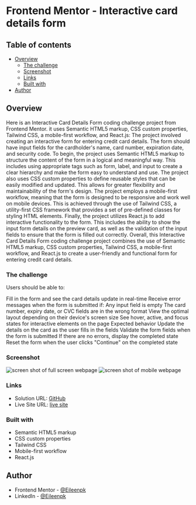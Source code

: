 # Frontend Mentor - Interactive card details form

## Table of contents

- [Overview](#overview)
  - [The challenge](#the-challenge)
  - [Screenshot](#screenshot)
  - [Links](#links)
  - [Built with](#built-with)
- [Author](#author)

## Overview
Here is an Interactive Card Details Form coding challenge project from Frontend Mentor. it uses Semantic HTML5 markup, CSS custom properties, Tailwind CSS, a mobile-first workflow, and React.js:
The project involved creating an interactive form for entering credit card details. The form should have input fields for the cardholder's name, card number, expiration date, and security code. 
To begin, the project uses Semantic HTML5 markup to structure the content of the form in a logical and meaningful way. This includes using appropriate tags such as form, label, and input to create a clear hierarchy and make the form easy to understand and use.
The project also uses CSS custom properties to define reusable styles that can be easily modified and updated. This allows for greater flexibility and maintainability of the form's design.
The project employs a mobile-first workflow, meaning that the form is designed to be responsive and work well on mobile devices. This is achieved through the use of Tailwind CSS, a utility-first CSS framework that provides a set of pre-defined classes for styling HTML elements.
Finally, the project utilizes React.js to add interactive functionality to the form. This includes the ability to show the input form details on the preview card, as well as the validation of the input fields to ensure that the form is filled out correctly.
Overall, this Interactive Card Details Form coding challenge project combines the use of Semantic HTML5 markup, CSS custom properties, Tailwind CSS, a mobile-first workflow, and React.js to create a user-friendly and functional form for entering credit card details.


### The challenge

Users should be able to:

Fill in the form and see the card details update in real-time
Receive error messages when the form is submitted if:
Any input field is empty
The card number, expiry date, or CVC fields are in the wrong format
View the optimal layout depending on their device's screen size
See hover, active, and focus states for interactive elements on the page
Expected behavior
Update the details on the card as the user fills in the fields
Validate the form fields when the form is submitted
If there are no errors, display the completed state
Reset the form when the user clicks "Continue" on the completed state
### Screenshot

![screen shot of full screen webpage](https://github.com/Eileenpk/Interactive-details-form/blob/main/src/assets/full-website.png)
![screen shot of mobile webpage](https://github.com/Eileenpk/Interactive-details-form/blob/main/src/assets/mobile.png)
### Links

- Solution URL: [GitHub](https://github.com/Eileenpk/Interactive-details-form)
- Live Site URL: [live site](https://eileenpk.github.io/Interactive-details-form/)

### Built with

- Semantic HTML5 markup
- CSS custom properties
- Tailwind CSS
- Mobile-first workflow
- React.js

## Author

- Frontend Mentor - [@Eileenpk](https://www.frontendmentor.io/profile/Eileenpk)
- LinkedIn - [@Eileenpk](www.linkedin.com/in/eileen-dangelo)
